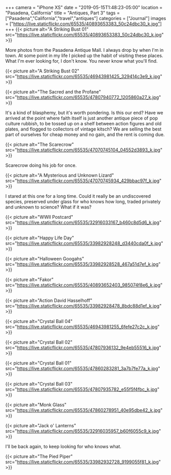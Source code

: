 +++
camera = "iPhone XS"
date = "2019-05-15T1:48:23-05:00"
location = "Pasadena, California"
title = "Antiques, Part 3"
tags = ["Pasadena","California","travel","antiques"]
categories = ["Journal"]
images = ["https://live.staticflickr.com/65535/40893653383_50c24dbc30_k.jpg"]
+++
{{< picture alt="A Striking Bust 01" src="https://live.staticflickr.com/65535/40893653383_50c24dbc30_k.jpg" >}}
<!--more-->
More photos from the Pasadena Antique Mall. I always drop by when I'm in town. At some point in my life I picked up the habit of visiting these places. What I'm ever looking for, I don't know. You never know what you'll find.

{{< picture alt="A Striking Bust 02" src="https://live.staticflickr.com/65535/46943981425_329414c3e9_k.jpg" >}}

{{< picture alt="The Sacred and the Profane" src="https://live.staticflickr.com/65535/47807940772_1205860a27_k.jpg" >}}

It's a kind of blasphemy, but it's worth pondering. Is this our end? Have we arrived at the point where faith itself is just another antique piece of pop culture rubbish, to be  tossed up on a shelf between action figures and old plates, and flogged to collectors of vintage kitsch? We are selling the best part of ourselves for cheap money and no gain, and the rent is coming due.

{{< picture alt="The Scarecrow" src="https://live.staticflickr.com/65535/47070745104_04552d3893_k.jpg" >}}

Scarecrow doing his job for once.

{{< picture alt="A Mysterious and Unknown Lizard" src="https://live.staticflickr.com/65535/47070745934_429bbac97f_k.jpg" >}}

I stared at this one for a long time. Could it really be an undiscovered species, preserved under glass for who knows how long, traded privately and unknown to science? What if it was? 

{{< picture alt="WWII Postcard" src="https://live.staticflickr.com/65535/32916033167_b460c8d5d6_k.jpg" >}}

{{< picture alt="Happy Life Day" src="https://live.staticflickr.com/65535/33982928248_d3440cda0f_k.jpg" >}}
           
{{< picture alt="Halloween Googahs" src="https://live.staticflickr.com/65535/33982928528_467a51d7ef_k.jpg" >}}

{{< picture alt="Fakor" src="https://live.staticflickr.com/65535/40893652403_985074f8e6_k.jpg" >}}

{{< picture alt="Action David Hasselhoff" src="https://live.staticflickr.com/65535/33982928478_8bdc88d1ef_k.jpg" >}}
           
{{< picture alt="Crystal Ball 04" src="https://live.staticflickr.com/65535/46943981255_6fefe27c2c_k.jpg" >}}

{{< picture alt="Crystal Ball 02" src="https://live.staticflickr.com/65535/47807936132_9e4eb55516_k.jpg" >}}

{{< picture alt="Crystal Ball 01" src="https://live.staticflickr.com/65535/47860283281_3a7b7fe77a_k.jpg" >}}

{{< picture alt="Crystal Ball 03" src="https://live.staticflickr.com/65535/47807935782_e55f5f4fbc_k.jpg" >}}

{{< picture alt="Monk Glass" src="https://live.staticflickr.com/65535/47860278951_40e95dbe42_k.jpg" >}}

{{< picture alt="Jack o' Lanterns" src="https://live.staticflickr.com/65535/32916035957_b60f6055c9_k.jpg" >}}

I'll be back again, to keep looking for who knows what.

{{< picture alt="The Pied Piper" src="https://live.staticflickr.com/65535/33982932728_9199055f81_k.jpg" >}}
